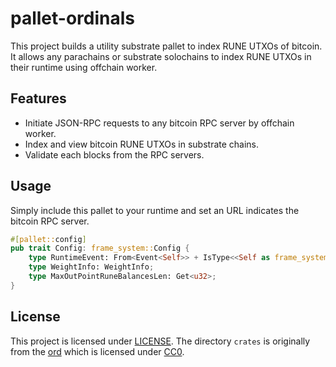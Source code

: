 # pallet-ordinals


This project builds a utility substrate pallet to index RUNE UTXOs of bitcoin. It allows any parachains or substrate solochains to index RUNE UTXOs in their runtime using offchain worker.

## Features

- Initiate JSON-RPC requests to any bitcoin RPC server by offchain worker.
- Index and view bitcoin RUNE UTXOs in substrate chains.
- Validate each blocks from the RPC servers.

## Usage

Simply include this pallet to your runtime and set an URL indicates the bitcoin RPC server.

``` rust
#[pallet::config]
pub trait Config: frame_system::Config {
    type RuntimeEvent: From<Event<Self>> + IsType<<Self as frame_system::Config>::RuntimeEvent>;
    type WeightInfo: WeightInfo;
    type MaxOutPointRuneBalancesLen: Get<u32>;
}
```

## License
This project is licensed under [LICENSE](MIT). The directory `crates` is originally from the [ord](https://github.com/ordinals/ord) which is licensed under [CC0](https://github.com/ordinals/ord/blob/master/LICENSE).
